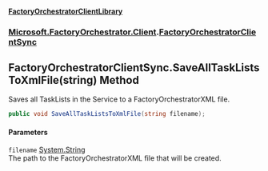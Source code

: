#### [FactoryOrchestratorClientLibrary](./FactoryOrchestratorClientLibrary.md 'FactoryOrchestratorClientLibrary')
### [Microsoft.FactoryOrchestrator.Client](./Microsoft-FactoryOrchestrator-Client.md 'Microsoft.FactoryOrchestrator.Client').[FactoryOrchestratorClientSync](./Microsoft-FactoryOrchestrator-Client-FactoryOrchestratorClientSync.md 'Microsoft.FactoryOrchestrator.Client.FactoryOrchestratorClientSync')
## FactoryOrchestratorClientSync.SaveAllTaskListsToXmlFile(string) Method
Saves all TaskLists in the Service to a FactoryOrchestratorXML file.  
```csharp
public void SaveAllTaskListsToXmlFile(string filename);
```
#### Parameters
<a name='Microsoft-FactoryOrchestrator-Client-FactoryOrchestratorClientSync-SaveAllTaskListsToXmlFile(string)-filename'></a>
`filename` [System.String](https://docs.microsoft.com/en-us/dotnet/api/System.String 'System.String')  
The path to the FactoryOrchestratorXML file that will be created.  
  
